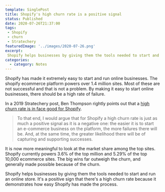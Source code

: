 ```yaml
---
template: SinglePost
title: Shopify's high churn rate is a positive signal
status: Published
date: 2020-07-26T21:37:00
tags:
 - Shopify
 - churn
 - Stratechery
featuredImage: '../images/2020-07-26.png'
excerpt:
 Shopify helps businesses by giving them the tools needed to start and run an online store. It's a positive sign that there's a high churn rate because it demonstrates how easy Shopify has made the process. 
categories:
  - category: Notes
---
```

Shopify has made it extremely easy to start and run online businesses. The shopify ecommerce platform powers over 1.4 million sites. Most of these are not successful and that is not a problem. By making it easy to start online businesses, there should be a high rate of failure.

In a 2019 Stratechery post, Ben Thompson rightly points out that a [high churn rate is in face good for Shopify](https://stratechery.com/2019/shopify-and-the-power-of-platforms/).

> To that end, I would argue that for Shopify a high churn rate is just as much a positive signal as it is a negative one: the easier it is to start an e-commerce business on the platform, the more failures there will be. And, at the same time, the greater likelihood there will be of capturing and supporting successes.

It is now more meaningful to look at the market share among the top sites. Shopify currently powers 3.6% of the top million and 5.29% of the top 10,000 ecommerce sites. The big wins far outweigh the churn, and generally made possible because of the churn.

Shopify helps businesses by giving them the tools needed to start and run an online store. It's a positive sign that there's a high churn rate because it demonstrates how easy Shopify has made the process.
